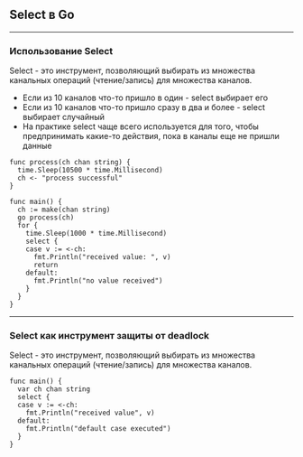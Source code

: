 ## Select в Go
***
### Использование Select
Select - это инструмент, позволяющий выбирать из множества канальных операций (чтение/запись) для множества каналов.

* Если из 10 каналов что-то пришло в один - select выбирает его
* Если из 10 каналов что-то пришло сразу в два и более - select выбирает случайный
* На практике select чаще всего используется для того, чтобы предпринимать какие-то действия, пока в каналы еще не пришли данные
```
func process(ch chan string) {
  time.Sleep(10500 * time.Millisecond)
  ch <- "process successful"
}

func main() {
  ch := make(chan string)
  go process(ch)
  for {
    time.Sleep(1000 * time.Millisecond)
    select {
    case v := <-ch:
      fmt.Println("received value: ", v)
      return
    default:
      fmt.Println("no value received")
    }
  }
}
```
***
### Select как инструмент защиты от deadlock
Select - это инструмент, позволяющий выбирать из множества канальных операций (чтение/запись) для множества каналов.
```
func main() {
  var ch chan string
  select {
  case v := <-ch:
    fmt.Println("received value", v)
  default:
    fmt.Println("default case executed")
  }
}
```
